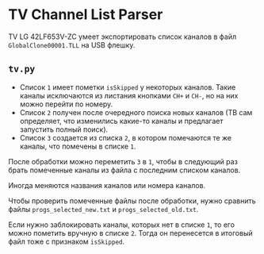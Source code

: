 # TV Channel List Parser

TV LG 42LF653V-ZC умеет экспортировать список каналов в файл `GlobalClone00001.TLL` на USB флешку.

## `tv.py`

* Список `1` имеет пометки `isSkipped` у некоторых каналов. Такие каналы исключаются из листания кнопками `CH+` и `CH-`, но на них можно перейти по номеру.
* Список `2` получен после очередного поиска новых каналов (ТВ сам определяет, что изменились какие-то каналы и предлагает запустить полный поиск).
* Список `3` создается из списка `2`, в котором помечаются те же каналы, что помечены в списке `1`.

После обработки можно переметить `3` в `1`, чтобы в следующий раз брать помеченные каналы из файла с последним списком каналов.

Иногда меняются названия каналов или номера каналов.

Чтобы проверить помеченные файлы после обработки, нужно сравнить файлы `progs_selected_new.txt` и `progs_selected_old.txt`.

Если нужно заблокировать каналы, которых нет в списке `1`, то его можно пометить вручную в списке `2`. Тогда он перенесется в итоговый файл тоже с признаком `isSkipped`.

